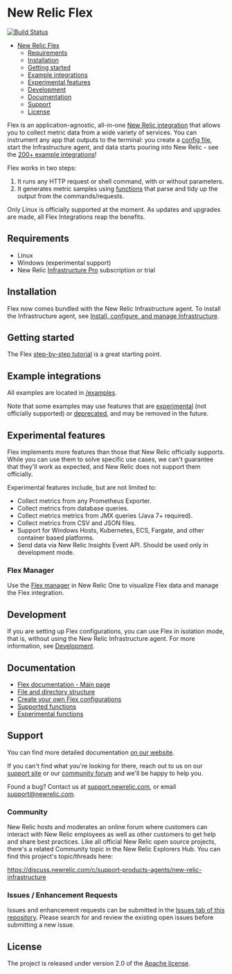 # New Relic Flex

[![Build Status](https://travis-ci.org/newrelic/nri-flex.svg?branch=master)](https://travis-ci.com/newrelic/nri-flex)

- [New Relic Flex](#new-relic---flex)
  - [Requirements](#requirements)
  - [Installation](#installation)
  - [Getting started](#getting-started)
  - [Example integrations](#example-integrations)
  - [Experimental features](#experimental-features)
  - [Development](#development)
  - [Documentation](#documentation)
  - [Support](#support)
  - [License](#license)


Flex is an application-agnostic, all-in-one [New Relic integration](https://docs.newrelic.com/docs/integrations) that allows you to collect metric data from a wide variety of services. You can instrument any app that outputs to the terminal: you create a [config file](/docs/basics/creating_configs.md), start the Infrastructure agent, and data starts pouring into New Relic - see the [200+ example integrations](#example-integrations)!

Flex works in two steps:
  1. It runs any HTTP request or shell command, with or without parameters.
  2. It generates metric samples using [functions](/docs/apis/functions.md) that parse and tidy up the output from the commands/requests.

Only Linux is officially supported at the moment. As updates and upgrades are made, all Flex Integrations reap the benefits.

## Requirements

- Linux
- Windows (experimental support)
- New Relic [Infrastructure Pro](https://newrelic.com/infrastructure/pricing) subscription or trial

## Installation

Flex now comes bundled with the New Relic Infrastructure agent. To install the Infrastructure agent, see [Install, configure, and manage Infrastructure](https://docs.newrelic.com/docs/infrastructure/install-configure-manage-infrastructure).

## Getting started

The Flex [step-by-step tutorial](./docs/basic-tutorial.md) is a great starting point.

## Example integrations

All examples are located in [/examples](https://github.com/newrelic/nri-flex/tree/master/examples).

Note that some examples may use features that are [experimental](https://github.com/newrelic/nri-flex/tree/master/docs/experimental) (not officially supported) or [deprecated](https://github.com/newrelic/nri-flex/tree/master/docs/experimental), and may be removed in the future.

## Experimental features

Flex implements more features than those that New Relic officially supports. While you can use them to solve specific use cases, we can't guarantee that they'll work as expected, and New Relic does not support them officially.

Experimental features include, but are not limited to:

- Collect metrics from any Prometheus Exporter.
- Collect metrics from database queries.
- Collect metrics metrics from JMX queries (Java 7+ required).
- Collect metrics from CSV and JSON files.
- Support for Windows Hosts, Kubernetes, ECS, Fargate, and other container based platforms.
- Send data via New Relic Insights Event API. Should be used only in development mode.

### Flex Manager

Use the [Flex manager](https://github.com/newrelic/nr1-flex-manager) in New Relic One to visualize Flex data and manage the Flex integration.

## Development

If you are setting up Flex configurations, you can use Flex in isolation mode, that is, without using the New Relic Infrastructure agent. For more information, see [Development](./development.md).

## Documentation

- [Flex documentation - Main page](https://github.com/newrelic/nri-flex/tree/master/docs/readme.md)
- [File and directory structure](https://github.com/newrelic/nri-flex/tree/master/docs/basics/file_layout.md)
- [Create your own Flex configurations](https://github.com/newrelic/nri-flex/tree/master/docs/basics/creating_configs.md)
- [Supported functions](https://github.com/newrelic/nri-flex/tree/master/docs/apis/functions.md)
- [Experimental functions](https://github.com/newrelic/nri-flex/tree/master/docs/experimental/functions.md)

## Support

You can find more detailed documentation [on our website](http://newrelic.com/docs).

If you can't find what you're looking for there, reach out to us on our [support site](http://support.newrelic.com/) or our [community forum](http://forum.newrelic.com) and we'll be happy to help you.

Found a bug? Contact us at [support.newrelic.com](http://support.newrelic.com/), or email support@newrelic.com.

### Community

New Relic hosts and moderates an online forum where customers can interact with New Relic employees as well as other customers to get help and share best practices. Like all official New Relic open source projects, there's a related Community topic in the New Relic Explorers Hub. You can find this project's topic/threads here:

https://discuss.newrelic.com/c/support-products-agents/new-relic-infrastructure

### Issues / Enhancement Requests

Issues and enhancement requests can be submitted in the [Issues tab of this repository](../../issues). Please search for and review the existing open issues before submitting a new issue.


## License

The project is released under version 2.0 of the [Apache license](http://www.apache.org/licenses/LICENSE-2.0).